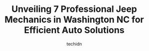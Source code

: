 ---
layout: ampstory
image: https://images.unsplash.com/photo-1575496917055-f23c822796eb?ixlib=rb-4.0.3&ixid=MnwxMjA3fDB8MHxwaG90by1wYWdlfHx8fGVufDB8fHx8&auto=format&fit=crop&w=640&h=853&q=80
author: techidn
featured: false
description: Trust your vehicles maintenance and repairs to the 7 best Jeep Mechanic in Washington NC, USA. With their extensive experience, cutting-edge technology, and commitment to customer satisfact
title: Unveiling 7 Professional Jeep Mechanics in Washington NC for Efficient Auto Solutions
cover:
   title: Unveiling 7 Professional Jeep Mechanics in Washington NC for Efficient Auto Solutions
   subtitle: Rickpate
   background: https://images.unsplash.com/photo-1575496917055-f23c822796eb?ixlib=rb-4.0.3&ixid=MnwxMjA3fDB8MHxwaG90by1wYWdlfHx8fGVufDB8fHx8&auto=format&fit=crop&w=640&h=853&q=80

pages: 
 - layout: thirds
   top: <h1>#1 Washington Quick Lube</h1>
   bottom: "<p>Highly recommend and will return here for any future needs…. Came in today for a state inspection to renew registration and the process was so quick and easy. Randy was</p>"
   background: https://www.knot35.com/toplist/wp-content/uploads/2023/06/best-jeep-mechanic-1-in-washington-nc-1685834927.jpeg
   backgroundblur: true
 - layout: thirds
   top: <h1>#2 NAPA Auto Parts - Piston Ring and Machine Company</h1>
   bottom: "<p>1218 John Small Ave, Washington, NC 27889, United States</p>"
   background: https://www.knot35.com/toplist/wp-content/uploads/2023/06/best-jeep-mechanic-2-in-washington-nc-1685834927.jpeg
   cta:
      link: https://www.knot35.com/toplist/unveiling-7-professional-jeep-mechanics-in-washington-nc-for-efficient-auto-solutions/
      text: Unveiling 7 Professional Jeep Mechanics in Washington NC for Efficient Auto Solutions
 - layout: thirds
   top: <h1>#3 West Park Motor Company</h1>
   bottom: "<p>4030 US-264 W, Washington, NC 27889, United States</p>"
   background: https://www.knot35.com/toplist/wp-content/uploads/2023/06/best-jeep-mechanic-3-in-washington-nc-1685834927.jpeg
   cta:
      link: https://www.knot35.com/toplist/unveiling-7-professional-jeep-mechanics-in-washington-nc-for-efficient-auto-solutions/
      text: Unveiling 7 Professional Jeep Mechanics in Washington NC for Efficient Auto Solutions
 - layout: thirds
   top: <h1>#4 Alligood Mechanical Services</h1>
   bottom: "<p>711 W 3rd St, Washington, NC 27889, United States</p>"
   background: https://images.unsplash.com/photo-1574169208507-84376144848b?ixlib=rb-4.0.3&ixid=MnwxMjA3fDB8MHxwaG90by1wYWdlfHx8fGVufDB8fHx8&auto=format&fit=crop&w=640&h=853&q=80
   cta:
      link: https://www.knot35.com/toplist/unveiling-7-professional-jeep-mechanics-in-washington-nc-for-efficient-auto-solutions/
      text: Unveiling 7 Professional Jeep Mechanics in Washington NC for Efficient Auto Solutions
 - layout: thirds
   top: <h1>#5 Expert Auto Repair</h1>
   bottom: "<p>327 W 5th St, Washington, NC 27889, United States</p>"
   background: https://images.unsplash.com/photo-1599422314077-f4dfdaa4cd09?ixlib=rb-4.0.3&ixid=MnwxMjA3fDB8MHxwaG90by1wYWdlfHx8fGVufDB8fHx8&auto=format&fit=crop&w=640&h=853&q=80
   cta:
      link: https://www.knot35.com/toplist/unveiling-7-professional-jeep-mechanics-in-washington-nc-for-efficient-auto-solutions/
      text: Unveiling 7 Professional Jeep Mechanics in Washington NC for Efficient Auto Solutions
 - layout: thirds
   top: <h1>#6 Southside Towing & Automotive LLC</h1>
   bottom: "<p>1350 S Bridge St, Washington, NC 27889, United States</p>"
   background: https://images.unsplash.com/photo-1489648022186-8f49310909a0?ixlib=rb-4.0.3&ixid=MnwxMjA3fDB8MHxwaG90by1wYWdlfHx8fGVufDB8fHx8&auto=format&fit=crop&w=640&h=853&q=80
   cta:
      link: https://www.knot35.com/toplist/unveiling-7-professional-jeep-mechanics-in-washington-nc-for-efficient-auto-solutions/
      text: Unveiling 7 Professional Jeep Mechanics in Washington NC for Efficient Auto Solutions
 - layout: thirds
   top: <h1>#7 Haddocks Tire & Brake Services</h1>
   bottom: "<p>819 W 5th St, Washington, NC 27889, United States</p>"
   background: https://images.unsplash.com/photo-1510906594845-bc082582c8cc?ixlib=rb-4.0.3&ixid=MnwxMjA3fDB8MHxwaG90by1wYWdlfHx8fGVufDB8fHx8&auto=format&fit=crop&w=640&h=853&q=80
   cta:
      link: https://www.knot35.com/toplist/unveiling-7-professional-jeep-mechanics-in-washington-nc-for-efficient-auto-solutions/
      text: Unveiling 7 Professional Jeep Mechanics in Washington NC for Efficient Auto Solutions
 - layout: thirds
   middle: Continue reading...
   background: https://images.unsplash.com/photo-1527066579998-dbbae57f45ce?ixlib=rb-4.0.3&ixid=MnwxMjA3fDB8MHxwaG90by1wYWdlfHx8fGVufDB8fHx8&auto=format&fit=crop&w=640&h=853&q=80
   cta:
      link: https://www.knot35.com/toplist/unveiling-7-professional-jeep-mechanics-in-washington-nc-for-efficient-auto-solutions/
      text: Unveiling 7 Professional Jeep Mechanics in Washington NC for Efficient Auto Solutions
      
---